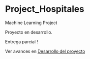 # Project_Hospitales
Machine Learning Project

Proyecto en desarrollo. 

Entrega parcial ! 

Ver avances en [Desarrollo del proyecto](Desarrollo_MachineLearning.ipynb)
